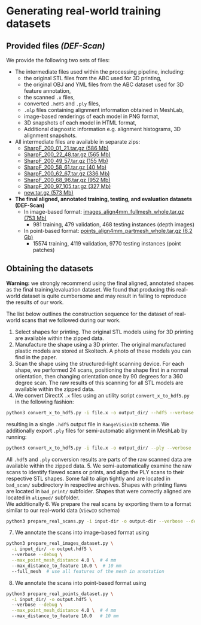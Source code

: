 # Generating real-world training datasets

## Provided files *(DEF-Scan)*

We provide the following two sets of files:
 * The intermediate files used within the processing pipeline, including: 
   * the original STL files from the ABC used for 3D printing,
   * the original OBJ and YML files from the ABC dataset used
   for 3D feature annotation,
   * the scanned `.x` files,
   * converted `.hdf5` and `.ply` files,
   * `.mlp` files containing alignment information
     obtained in MeshLab,
   * image-based renderings of each model in PNG format,
   * 3D snapshots of each model in HTML format,
   * Additional diagnostic information e.g. alignment
     histograms, 3D alignment snapshots.
 * All intermediate files are available in separate zips:
   * [SharpF_200_01_21.tar.gz (586 Mb)](https://www.dropbox.com/s/6ffru67tq6ldy5p/SharpF_200_01_21.tar.gz?dl=0)
   * [SharpF_200_22_48.tar.gz (565 Mb)](https://www.dropbox.com/s/polm0nlvc6ucqbw/SharpF_200_22_48.tar.gz?dl=0)
   * [SharpF_200_49_57.tar.gz (155 Mb)](https://www.dropbox.com/s/w110sjgs9zcu7z0/SharpF_200_49_57.tar.gz?dl=0)
   * [SharpF_200_58_61.tar.gz (40 Mb)](https://www.dropbox.com/s/nio0vymnoezfwqg/SharpF_200_58_61.tar.gz?dl=0)
   * [SharpF_200_62_67.tar.gz (336 Mb)](https://www.dropbox.com/s/kd3nw1yiggv16u2/SharpF_200_62_67.tar.gz?dl=0)
   * [SharpF_200_68_96.tar.gz (952 Mb)](https://www.dropbox.com/s/eromr6i9h4d3cih/SharpF_200_68_96.tar.gz?dl=0)
   * [SharpF_200_97_105.tar.gz (327 Mb)](https://www.dropbox.com/s/v0yn7y07swfarrd/SharpF_200_97_105.tar.gz?dl=0)
   * [new.tar.gz (573 Mb)](https://www.dropbox.com/s/3pnvi3tgtk2ta9c/new.tar.gz?dl=0)
 * **The final aligned, annotated training, testing, and evaluation datasets (DEF-Scan)**
   * In image-based format: [images_align4mm_fullmesh_whole.tar.gz (753 Mb)](https://www.dropbox.com/s/5k2swrpb0vhqv15/images_align4mm_fullmesh_whole.tar.gz?dl=0)
      * 981 training, 479 validation, 468 testing instances (depth images)
   * In point-based format: [points_align4mm_partmesh_whole.tar.gz (6.2 Gb)](https://www.dropbox.com/s/ej7qzmh2153birb/points_align4mm_partmesh_whole.tar.gz?dl=0)
      * 15574 training, 4119 validation, 9770 testing instances (point patches) 

## Obtaining the datasets

**Warning:** we strongly recommend using the final aligned,
annotated shapes as the final training/evaluation dataset. 
We found that producing this real-world dataset is quite
cumbersome and may result in failing to reproduce the results
of our work. 

The list below outlines the construction sequence for the dataset
of real-world scans that we followed during our work.

 1. Select shapes for printing. The original STL models
using for 3D printing are available within the zipped data. 
 2. Manufacture the shape using a 3D printer. The original 
manufactured plastic models are stored at Skoltech. 
A photo of these models you can find in the paper.
 3. Scan the shape using the structured-light scanning device. 
For each shape, we performed 24 scans, positioning the shape
first in a normal orientation, then changing orientation once
by 90 degrees for a 360 degree scan. 
The raw results of this scanning for all STL models are 
available within the zipped data. 
 4. We convert DirectX `.x` files using an utility script 
`convert_x_to_hdf5.py` in the following fashion: 
```bash
python3 convert_x_to_hdf5.py -i file.x -o output_dir/ --hdf5 --verbose 
```
resulting in a single `.hdf5` output file in `RangeVisionIO` 
schema. 
We additionally export `.ply` files for semi-automatic 
alignment in MeshLab by running:
```bash
python3 convert_x_to_hdf5.py -i file.x -o output_dir/ --ply --verbose 
```
All `.hdf5` and `.ply` conversion results are parts 
of the raw scanned data are available within the zipped data. 
 5. We semi-automatically examine the raw scans to identify
flawed scans or prints, and align the PLY scans to their respective STL 
shapes. Some fail to align tightly and are located in `bad_scan/`
subdirectory in respective archives. Shapes with printing flaws
are located in `bad_print/` subfolder. Shapes that were correctly 
aligned are located in `aligned/` subfolder.  
We additionally 
 6. We prepare the real scans by exporting them to a format 
similar to our real-world data (`ViewIO` schema) 
```bash
python3 prepare_real_scans.py -i input-dir -o output-dir --verbose --debug 
```
 7. We annotate the scans into image-based format using 
```bash
python3 prepare_real_images_dataset.py \
  -i input_dir/ -o output.hdf5 \ 
  --verbose --debug \
  --max_point_mesh_distance 4.0 \  # 4 mm
  --max_distance_to_feature 10.0 \  # 10 mm
  --full_mesh  # use all features of the mesh in annotation
```
 8. We annotate the scans into point-based format using 
```bash
python3 prepare_real_points_dataset.py \
  -i input_dir/ -o output.hdf5 \ 
  --verbose --debug \
  --max_point_mesh_distance 4.0 \  # 4 mm
  --max_distance_to_feature 10.0   # 10 mm
```
